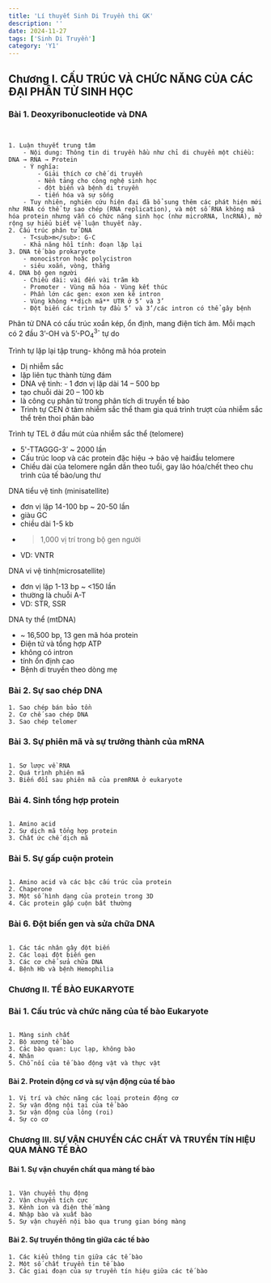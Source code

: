 ```yaml
---
title: 'Lí thuyết Sinh Di Truyền thi GK'
description: ''
date: 2024-11-27
tags: ['Sinh Di Truyền']
category: 'Y1'
---
```


## Chương I. CẤU TRÚC VÀ CHỨC NĂNG CỦA CÁC ĐẠI PHÂN TỬ SINH HỌC <!-- markmap: foldAll -->

### Bài 1. Deoxyribonucleotide và DNA

```markmap


1. Luận thuyết trung tâm
    - Nội dung: Thông tin di truyền hầu như chỉ di chuyển một chiều: DNA → RNA → Protein
    - Ý nghĩa:
        - Giải thích cơ chế di truyền
        - Nền tảng cho công nghệ sinh học
        - đột biến và bệnh di truyền
        - tiến hóa và sự sống
    - Tuy nhiên, nghiên cứu hiện đại đã bổ sung thêm các phát hiện mới như RNA có thể tự sao chép (RNA replication), và một số RNA không mã hóa protein nhưng vẫn có chức năng sinh học (như microRNA, lncRNA), mở rộng sự hiểu biết về luận thuyết này.
2. Cấu trúc phân tử DNA
    - T<sub>m</sub>: G-C
    - Khả năng hồi tính: đoạn lặp lại
3. DNA tế bào prokaryote
    - monocistron hoặc polycistron
    - siêu xoắn, vòng, thẳng
4. DNA bộ gen người
    - Chiều dài: vài đến vài trăm kb
    - Promoter - Vùng mã hóa - Vùng kết thúc
    - Phần lớn các gen: exon xen kẽ intron
    - Vùng không **dịch mã** UTR ở 5’ và 3’
    - Đột biến các trình tự đầu 5’ và 3’/các intron có thể gây bệnh
```

Phân tử DNA có cấu trúc xoắn kép, ổn định, mang điện tích âm. Mỗi mạch có 2 đầu 3’-OH và 5’-PO<sub>4</sub><sup>3-</sup>
tự do

Trình tự lặp lại tập trung- không mã hóa protein

* Dị nhiễm sắc
* lặp liên tục thành từng đám
* DNA vệ tinh: - 1 đơn vị lặp dài 14 – 500 bp
* tạo chuỗi dài 20 – 100 kb
* là công cụ phân tử trong phân tích di truyền tế bào
* Trình tự CEN ở tâm nhiễm sắc thể tham gia quá trình
trượt của nhiễm sắc thể trên thoi phân bào

Trình tự TEL ở đầu mút của nhiễm sắc thể (telomere)

* 5'-TTAGGG-3’ ~ 2000 lần
* Cấu trúc loop và các protein đặc hiệu $\to$ bảo vệ haiđầu telomere
* Chiều dài của telomere ngắn dần theo tuổi, gay lão hóa/chết theo chu trình của tế bào/ung thư

DNA tiểu vệ tinh (minisatellite)

* đơn vị lặp 14-100 bp ~ 20-50 lần
* giàu GC
* chiều dài 1-5 kb
* >1,000 vị trí trong bộ gen người
* VD: VNTR

DNA vi vệ tinh(microsatellite)

* đơn vị lặp 1-13 bp ~ <150 lần
* thường là chuỗi A-T
* VD: STR, SSR

DNA ty thể (mtDNA)

* ~ 16,500 bp, 13 gen mã hóa protein
* Điện tử và tổng hợp ATP
* không có intron
* tính ổn định cao
* Bệnh di truyền theo dòng mẹ

### Bài 2. Sự sao chép DNA

```markmap
1. Sao chép bán bảo tồn
2. Cơ chế sao chép DNA
3. Sao chép telomer
```

### Bài 3. Sự phiên mã và sự trưởng thành của mRNA

```markmap

1. Sơ lược về RNA
2. Quá trình phiên mã
3. Biến đổi sau phiên mã của premRNA ở eukaryote
```

### Bài 4. Sinh tổng hợp protein

```markmap

1. Amino acid
2. Sự dịch mã tổng hợp protein
3. Chất ức chế dịch mã
```

### Bài 5. Sự gấp cuộn protein

```markmap

1. Amino acid và các bậc cấu trúc của protein
2. Chaperone
3. Một số hình dạng của protein trong 3D
4. Các protein gấp cuộn bất thường
```

### Bài 6. Đột biến gen và sửa chữa DNA

```markmap

1. Các tác nhân gây đột biến
2. Các loại đột biến gen
3. Các cơ chế sửa chữa DNA
4. Bệnh Hb và bệnh Hemophilia
```

### Chương II. TẾ BÀO EUKARYOTE <!-- markmap: foldAll -->

### Bài 1. Cấu trúc và chức năng của tế bào Eukaryote

```markmap

1. Màng sinh chất
2. Bộ xương tế bào
3. Các bào quan: Lục lạp, không bào
4. Nhân
5. Chỗ nối của tế bào động vật và thực vật
```

#### Bài 2. Protein động cơ và sự vận động của tế bào

```markmap
1. Vị trí và chức năng các loại protein động cơ
2. Sự vận động nội tại của tế bào
3. Sư vận động của lông (roi)
4. Sự co cơ
```

### Chương III. SỰ VẬN CHUYỂN CÁC CHẤT VÀ TRUYỀN TÍN HIỆU QUA MÀNG TẾ BÀO <!-- markmap: foldAll -->

#### Bài 1. Sự vận chuyển chất qua màng tế bào

```markmap

1. Vận chuyển thụ động
2. Vận chuyển tích cực
3. Kênh ion và điện thế màng
4. Nhập bào và xuất bào
5. Sự vận chuyển nội bào qua trung gian bóng màng
```

#### Bài 2. Sự truyền thông tin giữa các tế bào

```markmap
1. Các kiểu thông tin giữa các tế bào
2. Một số chất truyền tin tế bào
3. Các giai đoạn của sự truyền tín hiệu giữa các tế bào

```
